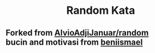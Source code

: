 <h1 align="center">Random Kata</h1>

Forked from [AlvioAdjiJanuar/random](https://github.com/AlvioAdjiJanuar/random)<br />
bucin and motivasi from [beniismael](https://github.com/beniismael)
----
